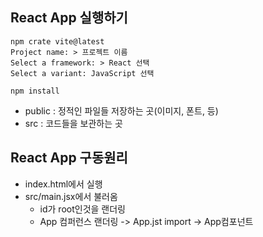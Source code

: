 ## React App 실행하기
```
npm crate vite@latest
Project name: > 프로젝트 이름
Select a framework: > React 선택
Select a variant: JavaScript 선택

npm install

```
- public : 정적인 파일들 저장하는 곳(이미지, 폰트, 등)
- src : 코드들을 보관하는 곳


## React App 구동원리
- index.html에서 실행
- src/main.jsx에서 불러옴
  - id가 root인것을 랜더링
  - App 컴퍼런스 랜더링 -> App.jst import -> App컴포넌트